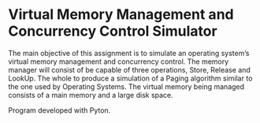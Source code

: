 # Virtual Memory Management and Concurrency Control Simulator
The main objective of this assignment is to simulate an operating system’s virtual memory management and concurrency control. The memory manager will consist of be capable of three operations, Store, Release and LookUp. The whole to produce a simulation of a Paging algorithm similar to the one used by Operating Systems. The virtual memory being managed consists of a main memory and a large disk space.

Program developed with Pyton. 
